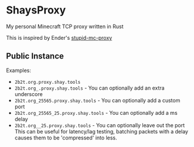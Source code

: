 # ShaysProxy

My personal Minecraft TCP proxy written in Rust

This is inspired by Ender's [stupid-mc-proxy](https://github.com/EnderKill98/stupid-mc-proxy)

## Public Instance

Examples:

- `2b2t.org.proxy.shay.tools`
- `2b2t.org_.proxy.shay.tools` - You can optionally add an extra underscore
- `2b2t.org_25565.proxy.shay.tools` - You can optionally add a custom port
- `2b2t.org_25565_25.proxy.shay.tools` - You can optionally add a ms delay
- `2b2t.org__25.proxy.shay.tools` - You can optionally leave out the port
  This can be useful for latency/lag testing, batching packets with a delay causes them to be 'compressed' into less.